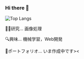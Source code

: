 ### Hi there 👋

![Top Langs](https://github-readme-stats.vercel.app/api/top-langs/?username=Ilekaede&layout=compact)


👨‍💻研究... 画像処理

🔍興味... 機械学習，Web開発

🌟ポートフォリオ... いま作成中です><

<!--
**Ilekaede/Ilekaede** is a ✨ _special_ ✨ repository because its `README.md` (this file) appears on your GitHub profile.

Here are some ideas to get you started:

- 🔭 I’m currently working on ...
- 🌱 I’m currently learning ...
- 👯 I’m looking to collaborate on ...
- 🤔 I’m looking for help with ...
- 💬 Ask me about ...
- 📫 How to reach me: ...
- 😄 Pronouns: ...
- ⚡ Fun fact: ...
-->
